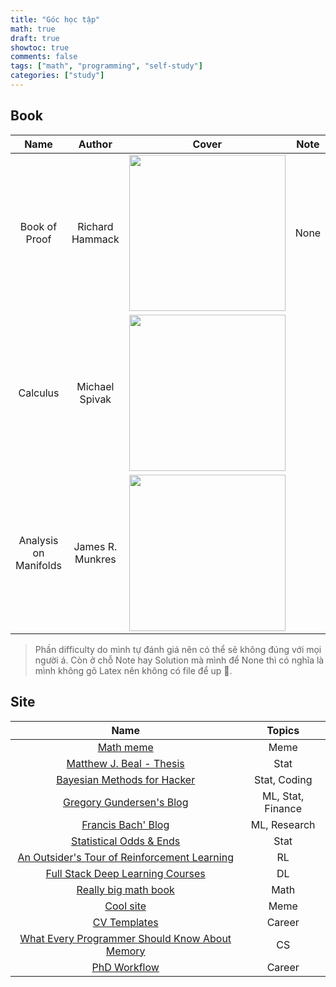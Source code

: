 ```yaml
---
title: "Góc học tập"
math: true
draft: true
showtoc: true
comments: false
tags: ["math", "programming", "self-study"]
categories: ["study"]
---
```


<style>
r { color: Red }
o { color: Orange }
bl { color: Blue }
g { color: Green }
</style>

## Book

| Name   | Author   | Cover   | Note   | Solution   | Difficulty | Review |
| :---:  | :---:    | :---:   | :---:  | :---:      | :---:      | :---: |
| Book of Proof | Richard Hammack | <a href="https://www.people.vcu.edu/~rhammack/BookOfProof/Main.pdf"> <img src="https://m.media-amazon.com/images/I/41LZ6-3KfkL._AC_UF1000,1000_QL80_.jpg" width="250"> </a> | None | None | <g> Easy </g> | |
| Calculus | Michael Spivak | <a href="https://theswissbay.ch/pdf/Gentoomen%20Library/Maths/Calculus/Michael%20Spivak%20-%20Calculus.pdf"> <img src="https://m.media-amazon.com/images/I/31ESrmEz0-L.jpg" width="250"> </a> | | | <bl> Medium </bl> |
| Analysis on Manifolds | James R. Munkres | <a href="http://higeom.math.msu.su/~asmish/Lichnaja-2010/Version2010-11-20/UchProcess-2016-17/CitedPapers/%5B10%5D-Munkres-1990.pdf"> <img src="https://m.media-amazon.com/images/I/51IRoj9SBtL.jpg" width="250"> </a> | | | <bl> Medium </bl> |

> Phần difficulty do mình tự đánh giá nên có thể sẽ không đúng với mọi người á. Còn ở chỗ Note hay Solution mà mình để None thì có nghĩa là mình không gõ Latex nên không có file để up 🥲.

## Site

| Name | Topics |
| :---: | :---: |
| [Math meme](https://www.reddit.com/r/mathmemes/) | Meme |
| [Matthew J. Beal - Thesis](https://cse.buffalo.edu/faculty/mbeal/thesis/) | Stat |
| [Bayesian Methods for Hacker](https://dataorigami.net/Probabilistic-Programming-and-Bayesian-Methods-for-Hackers/) | Stat, Coding |
| [Gregory Gundersen's Blog](https://gregorygundersen.com/blog/) | ML, Stat, Finance |
| [Francis Bach' Blog](https://francisbach.com/) | ML, Research |
| [Statistical Odds & Ends](https://statisticaloddsandends.wordpress.com/) | Stat |
| [An Outsider's Tour of Reinforcement Learning](http://www.argmin.net/2018/06/25/outsider-rl/) | RL |
| [Full Stack Deep Learning Courses](https://fullstackdeeplearning.com/course/) | DL |
| [Really big math book](https://www.cis.upenn.edu/~jean/math-deep.pdf) | Math |    
| [Cool site](https://abstrusegoose.com/353) | Meme |
| [CV Templates](https://www.latextemplates.com/cat/curricula-vitae) | Career |
| [What Every Programmer Should Know About Memory](https://people.freebsd.org/~lstewart/articles/cpumemory.pdf) | CS |
| [PhD Workflow](https://www.reddit.com/r/Onyx_Boox/comments/12iug2o/tutorial_my_researchphd_workflow_with_a_boox/?utm_source=share&utm_medium=web2x&context=3) | Career |
